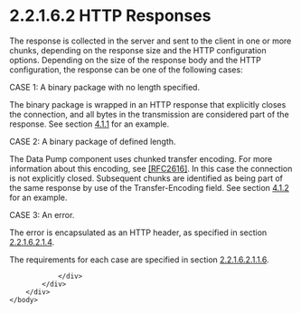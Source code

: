 <html dir="LTR" xmlns:mshelp="http://msdn.microsoft.com/mshelp" xmlns:ddue="http://ddue.schemas.microsoft.com/authoring/2003/5" xmlns:xlink="http://www.w3.org/1999/xlink" xmlns:tool="http://www.microsoft.com/tooltip">
    <head>
        <meta http-equiv="Content-Type" content="text/html; CHARSET=utf-8"></meta>
        <meta name="save" content="history"></meta>
        <title>2.2.1.6.2 HTTP Responses</title>
        <xml>
            <mshelp:toctitle title="2.2.1.6.2 HTTP Responses"></mshelp:toctitle>
            <mshelp:rltitle title="[MS-SSAS8]: HTTP Responses"></mshelp:rltitle>
            <mshelp:keyword index="A" term="728ff258-6c92-46da-a67a-3b696971d2d6"></mshelp:keyword>
            <mshelp:attr name="DCSext.ContentType" value="open specification"></mshelp:attr>
            <mshelp:attr name="AssetID" value="728ff258-6c92-46da-a67a-3b696971d2d6"></mshelp:attr>
            <mshelp:attr name="TopicType" value="kbRef"></mshelp:attr>
            <mshelp:attr name="DCSext.Title" value="[MS-SSAS8]: HTTP Responses" />
        </xml>
    </head>
    <body>
        <div id="header">
            <h1 class="heading">2.2.1.6.2 HTTP Responses</h1>
        </div>
        <div id="mainSection">
            <div id="mainBody">
                <div id="allHistory" class="saveHistory"></div>
                <div id="sectionSection0" class="section" name="collapseableSection">
                    

<p>The response is collected in the server and sent to the
client in one or more chunks, depending on the response size and the HTTP
configuration options. Depending on the size of the response body and the HTTP
configuration, the response can be one of the following cases:</p>

<p>CASE 1: A binary package with no length specified.</p>

<p>The binary package is wrapped in an HTTP response that
explicitly closes the connection, and all bytes in the transmission are
considered part of the response. See section <a href="62245ae4-3596-4498-8c09-aea2dcaeee72.md">4.1.1</a> for an example.</p>

<p>CASE 2: A binary package of defined length.</p>

<p>The Data Pump component uses chunked transfer encoding. For
more information about this encoding, see <a href="https://go.microsoft.com/fwlink/?LinkId=90372">[RFC2616]</a>. In this
case the connection is not explicitly closed. Subsequent chunks are identified
as being part of the same response by use of the Transfer-Encoding field. See
section <a href="5a18f872-0551-46b5-b135-530510959a65.md">4.1.2</a> for an
example.</p>

<p>CASE 3: An error.</p>

<p>The error is encapsulated as an HTTP header, as specified in
section <a href="7c64356b-8150-4f02-9b80-2d6dee7f6f72.md">2.2.1.6.2.1.4</a>.</p>

<p>The requirements for each case are specified in section <a href="c795c532-3df1-4551-bdac-12eecc017c78.md">2.2.1.6.2.1.1.6</a>.</p>


                </div>
            </div>
        </div>
    </body>
</html>